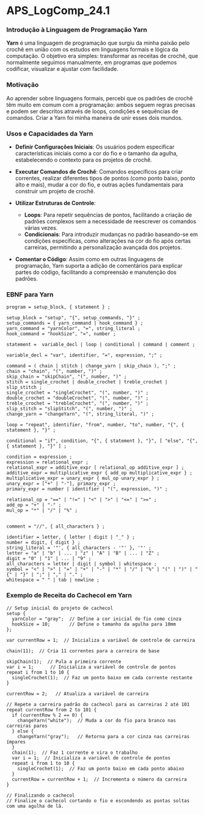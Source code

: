 # APS_LogComp_24.1

### Introdução à Linguagem de Programação Yarn

**Yarn** é uma linguagem de programação que surgiu da minha paixão pelo crochê em união com os estudos em linguagens formais e lógica da computação. O objetivo era simples: transformar as receitas de crochê, que normalmente seguimos manualmente, em programas que podemos codificar, visualizar e ajustar com facilidade.

### Motivação
Ao aprender sobre linguagens formais, percebi que os padrões de crochê têm muito em comum com a programação: ambos seguem regras precisas e podem ser descritos através de loops, condições e sequências de comandos. Criar a Yarn foi minha maneira de unir esses dois mundos.

### Usos e Capacidades da Yarn

- **Definir Configurações Iniciais**: Os usuários podem especificar características iniciais como a cor do fio e o tamanho da agulha, estabelecendo o contexto para os projetos de crochê.
  
- **Executar Comandos de Crochê**: Comandos específicos para criar correntes, realizar diferentes tipos de pontos (como ponto baixo, ponto alto e mais), mudar a cor do fio, e outras ações fundamentais para construir um projeto de crochê.

- **Utilizar Estruturas de Controle**:
  - **Loops**: Para repetir sequências de pontos, facilitando a criação de padrões complexos sem a necessidade de reescrever os comandos várias vezes.
  - **Condicionais**: Para introduzir mudanças no padrão baseando-se em condições específicas, como alterações na cor do fio após certas carreiras, permitindo a personalização avançada dos projetos.

- **Comentar o Código**: Assim como em outras linguagens de programação, Yarn suporta a adição de comentários para explicar partes do código, facilitando a compreensão e manutenção dos padrões.

### EBNF para Yarn

```ebnf
program = setup_block, { statement } ;

setup_block = "setup", "{", setup_commands, "}" ;
setup_commands = { yarn_command | hook_command } ;
yarn_command = "yarnColor", "=", string_literal ;
hook_command = "hookSize", "=", number ;

statement =  variable_decl | loop | conditional | command | comment ;

variable_decl = "var", identifier, "=", expression, ";" ;

command = ( chain | stitch | change_yarn | skip_chain ), ";" ;
chain = "chain", "(", number, ")" ;
skip_chain = "skipChain", "(", number, ")" ;
stitch = single_crochet | double_crochet | treble_crochet | slip_stitch ;
single_crochet = "singleCrochet", "(", number, ")" ;
double_crochet = "doubleCrochet", "(", number, ")" ;
treble_crochet = "trebleCrochet", "(", number, ")" ;
slip_stitch = "slipStitch", "(", number, ")" ;
change_yarn = "changeYarn", "(", string_literal, ")" ;

loop = "repeat", identifier, "from", number, "to", number, "{", { statement }, "}" ;

conditional = "if", condition, "{", { statement }, "}", [ "else", "{", { statement }, "}" ] ;

condition = expression ;
expression = relational_expr ;
relational_expr = additive_expr [ relational_op additive_expr ] ;
additive_expr = multiplicative_expr { add_op multiplicative_expr } ;
multiplicative_expr = unary_expr { mul_op unary_expr } ;
unary_expr = ["+" | "-"], primary_expr ;
primary_expr = number | identifier | "(", expression, ")" ;

relational_op = "==" | "!=" | "<" | ">" | "<=" | ">=" ;
add_op = "+" | "-" ;
mul_op = "*" | "/" | "%" ;


comment = "//", { all_characters } ;

identifier = letter, { letter | digit | "_" } ;
number = digit, { digit } ;
string_literal = '"', { all_characters - '"' }, '"' ;
letter = "a" | "b" | ... | "z" | "A" | "B" | ... | "Z" ;
digit = "0" | "1" | ... | "9" ;
all_characters = letter | digit | symbol | whitespace ;
symbol = "<" | ">" | "=" | "+" | "-" | "*" | "/" | "%" | "(" | ")" | "{" | "}" | ";" | "," | "." ;
whitespace = " " | tab | newline ;
```

### Exemplo de Receita do Cachecol em Yarn

```yarn
// Setup inicial do projeto de cachecol
setup {
  yarnColor = "gray";  // Define a cor inicial do fio como cinza
  hookSize = 10;       // Define o tamanho da agulha para 10mm
};

var currentRow = 1;  // Inicializa a variável de controle de carreira

chain(11);  // Cria 11 correntes para a carreira de base

skipChain(1);  // Pula a primeira corrente
var i = 1;      // Inicializa a variável de controle de pontos
repeat i from 1 to 10 {
  singleCrochet(1);  // Faz um ponto baixo em cada corrente restante
}

currentRow = 2;   // Atualiza a variável de carreira

// Repete a carreira padrão do cachecol para as carreiras 2 até 101
repeat currentRow from 2 to 101 {
  if (currentRow % 2 == 0) {
    changeYarn("white");  // Muda a cor do fio para branco nas carreiras pares
  } else {
    changeYarn("gray");   // Retorna para a cor cinza nas carreiras ímpares
  }
  chain(1);  // Faz 1 corrente e vira o trabalho
  var i = 1;  // Inicializa a variável de controle de pontos
  repeat i from 1 to 10 {
    singleCrochet(1);  // Faz um ponto baixo em cada ponto abaixo
  }
  currentRow = currentRow + 1;  // Incrementa o número da carreira
}

// Finalizando o cachecol
// Finalize o cachecol cortando o fio e escondendo as pontas soltas com uma agulha de lã.
```
